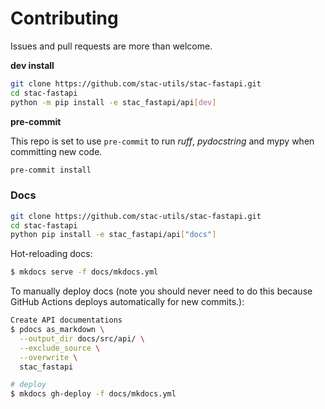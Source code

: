# Contributing

Issues and pull requests are more than welcome.

**dev install**

```bash
git clone https://github.com/stac-utils/stac-fastapi.git
cd stac-fastapi
python -m pip install -e stac_fastapi/api[dev]
```

**pre-commit**

This repo is set to use `pre-commit` to run *ruff*, *pydocstring* and mypy when committing new code.

```bash
pre-commit install
```

### Docs

```bash
git clone https://github.com/stac-utils/stac-fastapi.git
cd stac-fastapi
python pip install -e stac_fastapi/api["docs"]
```

Hot-reloading docs:

```bash
$ mkdocs serve -f docs/mkdocs.yml
```

To manually deploy docs (note you should never need to do this because GitHub
Actions deploys automatically for new commits.):

```bash
Create API documentations
$ pdocs as_markdown \
  --output_dir docs/src/api/ \
  --exclude_source \
  --overwrite \
  stac_fastapi

# deploy
$ mkdocs gh-deploy -f docs/mkdocs.yml
```
